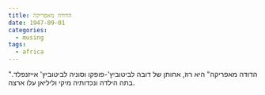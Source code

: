 ```yaml
---
title: הדודה מאפריקה
date: 1947-09-01
categories:
  - musing
tags:
  - africa
---
```


"הדודה מאפריקה" היא רוז, אחותן של דובה לביטוביץ'-פופקו וסוניה לביטוביץ' אייזנפלד.
בתה הילדה ונכדותיה  מיקי וליליאן עלו ארצה.
